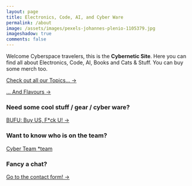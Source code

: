 ```yaml
---
layout: page
title: Electronics, Code, AI, and Cyber Ware
permalink: /about
image: /assets/images/pexels-johannes-plenio-1105379.jpg
imageshadow: true
comments: false
---
```

Welcome Cyberspace travelers, this is the **Cybernetic Site**. Here you can find all about Electronics, Code, AI, Books and Cats & Stuff. You can buy some merch too.

<a href="{{ site.baseurl }}/topics" class="btn btn-dark"> Check out all our Topics... &rarr;</a>

<a href="{{ site.baseurl }}/tags" class="btn btn-dark"> ... And Flavours &rarr;</a>

### Need some cool stuff / gear / cyber ware?

<a href="{{ site.baseurl }}/wares" class="btn btn-dark"> BUFU: Buy US, F*ck U! &rarr;</a>

### Want to know who is on the team?

<a href="{{ site.baseurl }}/team">Cyber Team <span class="badge badge-primary">*team</span></a>

### Fancy a chat?

<a href="{{ site.baseurl }}/contact" class="btn btn-dark"> Go to the contact form! &rarr;</a>


